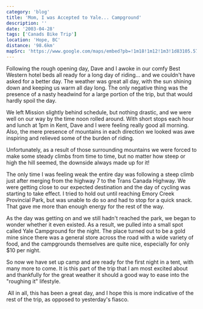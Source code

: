 ```yaml
---
category: 'blog'
title: 'Mom, I was Accepted to Yale... Campground'
description: ''
date: '2003-04-28'
tags: ['Canads Bike Trip']
location: 'Hope, BC'
distance: '98.6km'
mapSrc: 'https://www.google.com/maps/embed?pb=!1m18!1m12!1m3!1d83105.57763294628!2d-121.53645210122244!3d49.38905939626134!2m3!1f0!2f0!3f0!3m2!1i1024!2i768!4f13.1!3m3!1m2!1s0x5483f5ca1983c7d7%3A0x7797106dac92bc3!2sHope%2C%20BC!5e0!3m2!1sen!2sca!4v1609169564508!5m2!1sen!2sca'
---
```

Following the rough opening day, Dave and I awoke in our comfy Best Western hotel beds all ready for a long day of riding... and we couldn't have asked for a better day. The weather was great all day, with the sun shining down and keeping us warm all day long. The only negative thing was the presence of a nasty headwind for a large portion of the trip, but that would hardly spoil the day.

We left Mission slightly behind schedule, but nothing drastic, and we were well on our way by the time noon rolled around. With short stops each hour and lunch at 1pm in Kent, Dave and I were feeling really good all morning. Also, the mere presence of mountains in each direction we looked was awe inspiring and relieved some of the burden of riding.

Unfortunately, as a result of those surrounding mountains we were forced to make some steady climbs from time to time, but no matter how steep or high the hill seemed, the downside always made up for it!

The only time I was feeling weak the entire day was following a steep climb just after merging from the highway 7 to the Trans Canada Highway. We were getting close to our expected destination and the day of cycling was starting to take effect. I tried to hold out until reaching Emory Creek Provincial Park, but was unable to do so and had to stop for a quick snack. That gave me more than enough energy for the rest of the way.

As the day was getting on and we still hadn't reached the park, we began to wonder whether it even existed. As a result, we pulled into a small spot called Yale Campground for the night. The place turned out to be a gold mine since there was a general store across the road with a wide variety of food, and the campgrounds themselves are quite nice, especially for only $10 per night.

So now we have set up camp and are ready for the first night in a tent, with many more to come. It is this part of the trip that I am most excited about and thankfully for the great weather it should a good way to ease into the "roughing it" lifestyle.&nbsp;

&nbsp;All in all, this has been a great day, and I hope this is more indicative of the rest of the trip, as opposed to yesterday's fiasco.